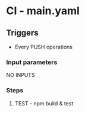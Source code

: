 # CI - main.yaml

## Triggers

- Every PUSH operations

### Input parameters

NO INPUTS

### Steps

1. TEST        - npm build & test
